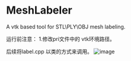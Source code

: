 # MeshLabeler
A vtk based tool for STL\PLY\OBJ mesh labeling.

运行前注意： 
1.修改pri文件中的 vtk环境路径。

后续将label.cpp 以类的方式来调用。
![image](https://user-images.githubusercontent.com/70691676/193897883-9aab2a52-19d0-482d-8602-39f3151c407f.png)
